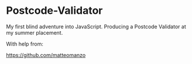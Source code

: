 # Postcode-Validator
My first blind adventure into JavaScript. Producing a Postcode Validator at my summer placement.

With help from:

https://github.com/matteomanzo

